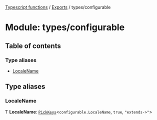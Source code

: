 [Typescript functions](../index.md) / [Exports](../modules.md) / types/configurable

# Module: types/configurable

## Table of contents

### Type aliases

- [LocaleName](types_configurable.md#localename)

## Type aliases

### LocaleName

Ƭ **LocaleName**: [`PickKeys`](types_object.md#pickkeys)<`configurable.LocaleName`, ``true``, ``"extends->"``\>
